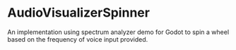 # AudioVisualizerSpinner
 An implementation using spectrum analyzer demo for Godot to spin a wheel based on the frequency of voice input provided.
